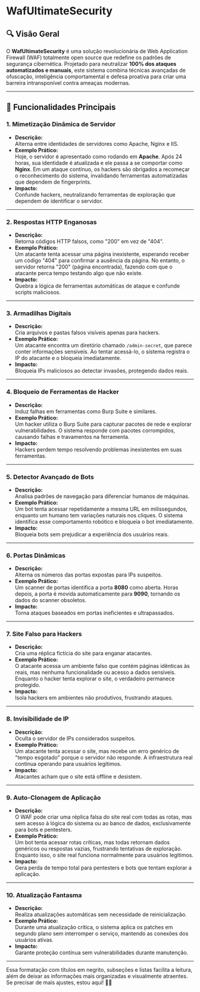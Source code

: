 # WafUltimateSecurity
## **🔍 Visão Geral**  
O **WafUltimateSecurity** é uma solução revolucionária de Web Application Firewall (WAF) totalmente open source que redefine os padrões de segurança cibernética. Projetado para neutralizar **100% dos ataques automatizados e manuais**, este sistema combina técnicas avançadas de ofuscação, inteligência comportamental e defesa proativa para criar uma barreira intransponível contra ameaças modernas.  

---

## **🚀 Funcionalidades Principais**

### **1. Mimetização Dinâmica de Servidor**  
- **Descrição:**  
  Alterna entre identidades de servidores como Apache, Nginx e IIS.  
- **Exemplo Prático:**  
  Hoje, o servidor é apresentado como rodando em **Apache**. Após 24 horas, sua identidade é atualizada e ele passa a se comportar como **Nginx**. Em um ataque contínuo, os hackers são obrigados a recomeçar o reconhecimento do sistema, invalidando ferramentas automatizadas que dependem de fingerprints.  
- **Impacto:**  
  Confunde hackers, neutralizando ferramentas de exploração que dependem de identificar o servidor.

---

### **2. Respostas HTTP Enganosas**  
- **Descrição:**  
  Retorna códigos HTTP falsos, como "200" em vez de "404".  
- **Exemplo Prático:**  
  Um atacante tenta acessar uma página inexistente, esperando receber um código "404" para confirmar a ausência da página. No entanto, o servidor retorna "200" (página encontrada), fazendo com que o atacante perca tempo testando algo que não existe.  
- **Impacto:**  
  Quebra a lógica de ferramentas automáticas de ataque e confunde scripts maliciosos.

---

### **3. Armadilhas Digitais**  
- **Descrição:**  
  Cria arquivos e pastas falsos visíveis apenas para hackers.  
- **Exemplo Prático:**  
  Um atacante encontra um diretório chamado `/admin-secret`, que parece conter informações sensíveis. Ao tentar acessá-lo, o sistema registra o IP do atacante e o bloqueia imediatamente.  
- **Impacto:**  
  Bloqueia IPs maliciosos ao detectar invasões, protegendo dados reais.

---

### **4. Bloqueio de Ferramentas de Hacker**  
- **Descrição:**  
  Induz falhas em ferramentas como Burp Suite e similares.  
- **Exemplo Prático:**  
  Um hacker utiliza o Burp Suite para capturar pacotes de rede e explorar vulnerabilidades. O sistema responde com pacotes corrompidos, causando falhas e travamentos na ferramenta.  
- **Impacto:**  
  Hackers perdem tempo resolvendo problemas inexistentes em suas ferramentas.

---

### **5. Detector Avançado de Bots**  
- **Descrição:**  
  Analisa padrões de navegação para diferenciar humanos de máquinas.  
- **Exemplo Prático:**  
  Um bot tenta acessar repetidamente a mesma URL em milissegundos, enquanto um humano tem variações naturais nos cliques. O sistema identifica esse comportamento robótico e bloqueia o bot imediatamente.  
- **Impacto:**  
  Bloqueia bots sem prejudicar a experiência dos usuários reais.

---

### **6. Portas Dinâmicas**  
- **Descrição:**  
  Alterna os números das portas expostas para IPs suspeitos.  
- **Exemplo Prático:**  
  Um scanner de portas identifica a porta **8080** como aberta. Horas depois, a porta é movida automaticamente para **9090**, tornando os dados do scanner obsoletos.  
- **Impacto:**  
  Torna ataques baseados em portas ineficientes e ultrapassados.

---

### **7. Site Falso para Hackers**  
- **Descrição:**  
  Cria uma réplica fictícia do site para enganar atacantes.  
- **Exemplo Prático:**  
  O atacante acessa um ambiente falso que contém páginas idênticas às reais, mas nenhuma funcionalidade ou acesso a dados sensíveis. Enquanto o hacker tenta explorar o site, o verdadeiro permanece protegido.  
- **Impacto:**  
  Isola hackers em ambientes não produtivos, frustrando ataques.

---

### **8. Invisibilidade de IP**  
- **Descrição:**  
  Oculta o servidor de IPs considerados suspeitos.  
- **Exemplo Prático:**  
  Um atacante tenta acessar o site, mas recebe um erro genérico de "tempo esgotado" porque o servidor não responde. A infraestrutura real continua operando para usuários legítimos.  
- **Impacto:**  
  Atacantes acham que o site está offline e desistem.

---

### **9. Auto-Clonagem de Aplicação**  
- **Descrição:**  
  O WAF pode criar uma réplica falsa do site real com todas as rotas, mas sem acesso à lógica do sistema ou ao banco de dados, exclusivamente para bots e pentesters.  
- **Exemplo Prático:**  
  Um bot tenta acessar rotas críticas, mas todas retornam dados genéricos ou respostas vazias, frustrando tentativas de exploração. Enquanto isso, o site real funciona normalmente para usuários legítimos.  
- **Impacto:**  
  Gera perda de tempo total para pentesters e bots que tentam explorar a aplicação.

---

### **10. Atualização Fantasma**  
- **Descrição:**  
  Realiza atualizações automáticas sem necessidade de reinicialização.  
- **Exemplo Prático:**  
  Durante uma atualização crítica, o sistema aplica os patches em segundo plano sem interromper o serviço, mantendo as conexões dos usuários ativas.  
- **Impacto:**  
  Garante proteção contínua sem vulnerabilidades durante manutenção.

---

Essa formatação com títulos em negrito, subseções e listas facilita a leitura, além de deixar as informações mais organizadas e visualmente atraentes. Se precisar de mais ajustes, estou aqui! 🚀✨
